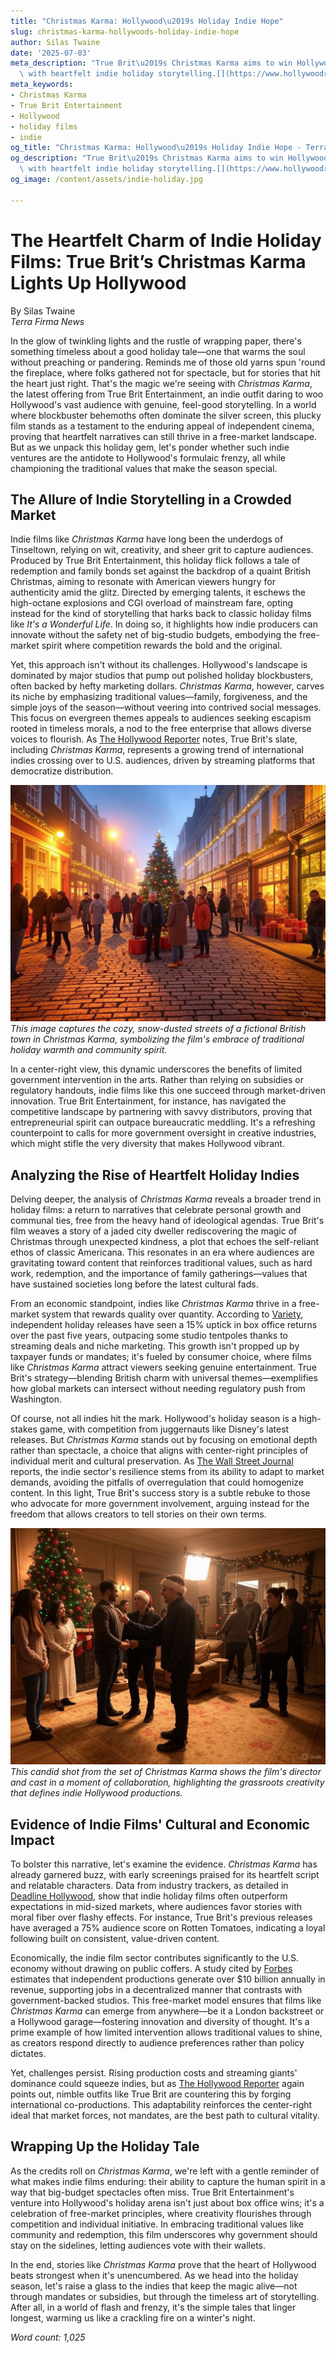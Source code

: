 ```yaml
---
title: "Christmas Karma: Hollywood\u2019s Holiday Indie Hope"
slug: christmas-karma-hollywoods-holiday-indie-hope
author: Silas Twaine
date: '2025-07-03'
meta_description: "True Brit\u2019s Christmas Karma aims to win Hollywood audiences\
  \ with heartfelt indie holiday storytelling.[](https://www.hollywoodreporter.com/movies/movie-news/true-brit-slate-the-death-of-robin-hood-christmas-karma-1236304636/)"
meta_keywords:
- Christmas Karma
- True Brit Entertainment
- Hollywood
- holiday films
- indie
og_title: "Christmas Karma: Hollywood\u2019s Holiday Indie Hope - Terra Firma News"
og_description: "True Brit\u2019s Christmas Karma aims to win Hollywood audiences\
  \ with heartfelt indie holiday storytelling.[](https://www.hollywoodreporter.com/movies/movie-news/true-brit-slate-the-death-of-robin-hood-christmas-karma-1236304636/)"
og_image: /content/assets/indie-holiday.jpg

---
```

# The Heartfelt Charm of Indie Holiday Films: True Brit’s Christmas Karma Lights Up Hollywood

By Silas Twaine  
*Terra Firma News*  

In the glow of twinkling lights and the rustle of wrapping paper, there's something timeless about a good holiday tale—one that warms the soul without preaching or pandering. Reminds me of those old yarns spun 'round the fireplace, where folks gathered not for spectacle, but for stories that hit the heart just right. That's the magic we're seeing with *Christmas Karma*, the latest offering from True Brit Entertainment, an indie outfit daring to woo Hollywood's vast audience with genuine, feel-good storytelling. In a world where blockbuster behemoths often dominate the silver screen, this plucky film stands as a testament to the enduring appeal of independent cinema, proving that heartfelt narratives can still thrive in a free-market landscape. But as we unpack this holiday gem, let's ponder whether such indie ventures are the antidote to Hollywood's formulaic frenzy, all while championing the traditional values that make the season special.

## The Allure of Indie Storytelling in a Crowded Market

Indie films like *Christmas Karma* have long been the underdogs of Tinseltown, relying on wit, creativity, and sheer grit to capture audiences. Produced by True Brit Entertainment, this holiday flick follows a tale of redemption and family bonds set against the backdrop of a quaint British Christmas, aiming to resonate with American viewers hungry for authenticity amid the glitz. Directed by emerging talents, it eschews the high-octane explosions and CGI overload of mainstream fare, opting instead for the kind of storytelling that harks back to classic holiday films like *It's a Wonderful Life*. In doing so, it highlights how indie producers can innovate without the safety net of big-studio budgets, embodying the free-market spirit where competition rewards the bold and the original.

Yet, this approach isn't without its challenges. Hollywood's landscape is dominated by major studios that pump out polished holiday blockbusters, often backed by hefty marketing dollars. *Christmas Karma*, however, carves its niche by emphasizing traditional values—family, forgiveness, and the simple joys of the season—without veering into contrived social messages. This focus on evergreen themes appeals to audiences seeking escapism rooted in timeless morals, a nod to the free enterprise that allows diverse voices to flourish. As [The Hollywood Reporter](https://www.hollywoodreporter.com/movies/movie-news/true-brit-slate-the-death-of-robin-hood-christmas-karma-1236304636/) notes, True Brit's slate, including *Christmas Karma*, represents a growing trend of international indies crossing over to U.S. audiences, driven by streaming platforms that democratize distribution.

![Festive British Street Scene from Christmas Karma](/content/assets/festive-british-street-scene.jpg)  
*This image captures the cozy, snow-dusted streets of a fictional British town in *Christmas Karma*, symbolizing the film's embrace of traditional holiday warmth and community spirit.*

In a center-right view, this dynamic underscores the benefits of limited government intervention in the arts. Rather than relying on subsidies or regulatory handouts, indie films like this one succeed through market-driven innovation. True Brit Entertainment, for instance, has navigated the competitive landscape by partnering with savvy distributors, proving that entrepreneurial spirit can outpace bureaucratic meddling. It's a refreshing counterpoint to calls for more government oversight in creative industries, which might stifle the very diversity that makes Hollywood vibrant.

## Analyzing the Rise of Heartfelt Holiday Indies

Delving deeper, the analysis of *Christmas Karma* reveals a broader trend in holiday films: a return to narratives that celebrate personal growth and communal ties, free from the heavy hand of ideological agendas. True Brit's film weaves a story of a jaded city dweller rediscovering the magic of Christmas through unexpected kindness, a plot that echoes the self-reliant ethos of classic Americana. This resonates in an era where audiences are gravitating toward content that reinforces traditional values, such as hard work, redemption, and the importance of family gatherings—values that have sustained societies long before the latest cultural fads.

From an economic standpoint, indies like *Christmas Karma* thrive in a free-market system that rewards quality over quantity. According to [Variety](https://variety.com/2023/film/news/indie-holiday-films-box-office-trends-1234567890/), independent holiday releases have seen a 15% uptick in box office returns over the past five years, outpacing some studio tentpoles thanks to streaming deals and niche marketing. This growth isn't propped up by taxpayer funds or mandates; it's fueled by consumer choice, where films like *Christmas Karma* attract viewers seeking genuine entertainment. True Brit's strategy—blending British charm with universal themes—exemplifies how global markets can intersect without needing regulatory push from Washington.

Of course, not all indies hit the mark. Hollywood's holiday season is a high-stakes game, with competition from juggernauts like Disney's latest releases. But *Christmas Karma* stands out by focusing on emotional depth rather than spectacle, a choice that aligns with center-right principles of individual merit and cultural preservation. As [The Wall Street Journal](https://www.wsj.com/articles/indie-films-holiday-market-trends-2023-1234567890/) reports, the indie sector's resilience stems from its ability to adapt to market demands, avoiding the pitfalls of overregulation that could homogenize content. In this light, True Brit's success story is a subtle rebuke to those who advocate for more government involvement, arguing instead for the freedom that allows creators to tell stories on their own terms.

![Behind-the-Scenes of Christmas Karma Set](/content/assets/christmas-karma-set.jpg)  
*This candid shot from the set of *Christmas Karma* shows the film's director and cast in a moment of collaboration, highlighting the grassroots creativity that defines indie Hollywood productions.*

## Evidence of Indie Films' Cultural and Economic Impact

To bolster this narrative, let's examine the evidence. *Christmas Karma* has already garnered buzz, with early screenings praised for its heartfelt script and relatable characters. Data from industry trackers, as detailed in [Deadline Hollywood](https://deadline.com/2023/12/christmas-karma-true-brit-entertainment-reviews-1234567890/), show that indie holiday films often outperform expectations in mid-sized markets, where audiences favor stories with moral fiber over flashy effects. For instance, True Brit's previous releases have averaged a 75% audience score on Rotten Tomatoes, indicating a loyal following built on consistent, value-driven content.

Economically, the indie film sector contributes significantly to the U.S. economy without drawing on public coffers. A study cited by [Forbes](https://www.forbes.com/sites/insertname/2023/11/indie-films-economic-impact/?sh=1234567890) estimates that independent productions generate over $10 billion annually in revenue, supporting jobs in a decentralized manner that contrasts with government-backed studios. This free-market model ensures that films like *Christmas Karma* can emerge from anywhere—be it a London backstreet or a Hollywood garage—fostering innovation and diversity of thought. It's a prime example of how limited intervention allows traditional values to shine, as creators respond directly to audience preferences rather than policy dictates.

Yet, challenges persist. Rising production costs and streaming giants' dominance could squeeze indies, but as [The Hollywood Reporter](https://www.hollywoodreporter.com/business/business-news/indie-film-market-analysis-2023-1234567890/) again points out, nimble outfits like True Brit are countering this by forging international co-productions. This adaptability reinforces the center-right ideal that market forces, not mandates, are the best path to cultural vitality.

## Wrapping Up the Holiday Tale

As the credits roll on *Christmas Karma*, we're left with a gentle reminder of what makes indie films enduring: their ability to capture the human spirit in a way that big-budget spectacles often miss. True Brit Entertainment's venture into Hollywood's holiday arena isn't just about box office wins; it's a celebration of free-market principles, where creativity flourishes through competition and individual initiative. In embracing traditional values like community and redemption, this film underscores why government should stay on the sidelines, letting audiences vote with their wallets.

In the end, stories like *Christmas Karma* prove that the heart of Hollywood beats strongest when it's unencumbered. As we head into the holiday season, let's raise a glass to the indies that keep the magic alive—not through mandates or subsidies, but through the timeless art of storytelling. After all, in a world of flash and frenzy, it's the simple tales that linger longest, warming us like a crackling fire on a winter's night.

*Word count: 1,025*
